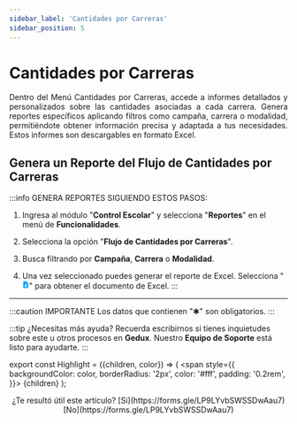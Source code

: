 ```yaml
---
sidebar_label: 'Cantidades por Carreras'
sidebar_position: 5
---
```


# Cantidades por Carreras

<div align="justify">Dentro del Menú Cantidades por Carreras, accede a informes detallados y personalizados sobre las cantidades asociadas a cada carrera. Genera reportes específicos aplicando filtros como campaña, carrera o modalidad, permitiéndote obtener información precisa y adaptada a tus necesidades. Estos informes son descargables en formato Excel.</div>

## Genera un Reporte del Flujo de Cantidades por Carreras

:::info GENERA REPORTES SIGUIENDO ESTOS PASOS:

1. Ingresa al módulo "**Control Escolar**" y selecciona "**Reportes**" en el menú de **Funcionalidades**.

2. Selecciona la opción "**Flujo de Cantidades por Carreras**".

3. Busca filtrando por **Campaña**, **Carrera** o **Modalidad**.

4. Una vez seleccionado puedes generar el reporte de Excel. Selecciona "![](./img/IcoExl.png)" para obtener el documento de Excel.
:::
 
___

:::caution IMPORTANTE
Los datos que contienen "✱" son obligatorios.
:::

:::tip ¿Necesitas más ayuda?
Recuerda escribirnos si tienes inquietudes sobre este u otros procesos en **Gedux**. Nuestro **Equipo de Soporte** está listo para ayudarte.
:::

export const Highlight = ({children, color}) => (
  <span
    style={{
      backgroundColor: color,
      borderRadius: '2px',
      color: '#fff',
      padding: '0.2rem',
    }}>
    {children}
  </span>
);

<center>¿Te resultó útil este artículo? <Highlight color="#B0AEAC">[Si](https://forms.gle/LP9LYvbSWSSDwAau7)</Highlight> <Highlight color="#B0AEAC">[No](https://forms.gle/LP9LYvbSWSSDwAau7)</Highlight> </center>